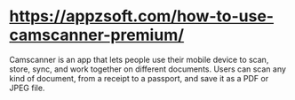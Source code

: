 # https://appzsoft.com/how-to-use-camscanner-premium/
Camscanner is an app that lets people use their mobile device to scan, store, sync, and work together on different documents. Users can scan any kind of document, from a receipt to a passport, and save it as a PDF or JPEG file. 
